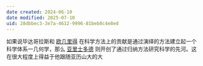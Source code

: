 ```yaml
---
date created: 2024-06-10
date modified: 2025-07-10
uid: 28dbbec3-3e7a-4612-9996-81beb8c4e8ed
---
```


如果说毕达哥拉斯和 [欧几里得](欧几里得.md) 在科学方法上的贡献是通过演绎的方法建立起一个科学体系一几何学，那么 [亚里士多德](亚里士多德.md) 则开创了通过归纳方法研究科学的先河。这在很大程度上得益于他跟随亚历山大的大

<!-- more -->
